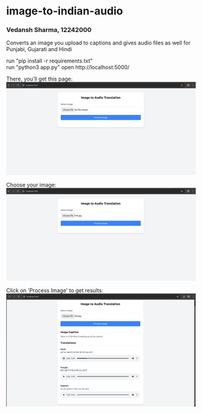 # image-to-indian-audio
### Vedansh Sharma, 12242000
Converts an image you upload to captions and gives audio files as well for Punjabi, Gujarati and Hindi

run "pip install -r requirements.txt" \
run "python3 app.py"
open http://localhost:5000/

There, you'll get this page:
![Alt text](first.png)

Choose your image:
![Alt text](choose_image.png)

Click on 'Process Image' to get results:
![Alt text](done.png)
